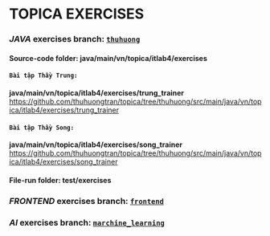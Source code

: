 # TOPICA EXERCISES 
### *JAVA* exercises branch: [`thuhuong`](https://github.com/thuhuongtran/topica/tree/thuhuong)
#### Source-code folder: java/main/vn/topica/itlab4/exercises
#### `Bài tập Thầy Trung:`
**java/main/vn/topica/itlab4/exercises/trung_trainer**
https://github.com/thuhuongtran/topica/tree/thuhuong/src/main/java/vn/topica/itlab4/exercises/trung_trainer
#### `Bài tập Thầy Song:`
 **java/main/vn/topica/itlab4/exercises/song_trainer**
 https://github.com/thuhuongtran/topica/tree/thuhuong/src/main/java/vn/topica/itlab4/exercises/song_trainer
#### File-run folder: test/exercises

### *FRONTEND* exercises branch: [`frontend`](https://github.com/thuhuongtran/topica/tree/frontend)

### *AI* exercises branch: [`marchine_learning`](https://github.com/thuhuongtran/topica/tree/marchine_learning)

